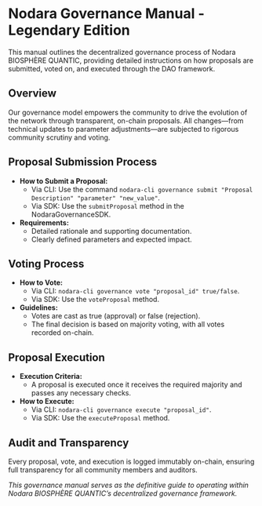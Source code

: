 # Nodara Governance Manual - Legendary Edition

This manual outlines the decentralized governance process of Nodara BIOSPHÈRE QUANTIC, providing detailed instructions on how proposals are submitted, voted on, and executed through the DAO framework.

## Overview

Our governance model empowers the community to drive the evolution of the network through transparent, on-chain proposals. All changes—from technical updates to parameter adjustments—are subjected to rigorous community scrutiny and voting.

## Proposal Submission Process

- **How to Submit a Proposal:**
  - Via CLI: Use the command `nodara-cli governance submit "Proposal Description" "parameter" "new_value"`.
  - Via SDK: Use the `submitProposal` method in the NodaraGovernanceSDK.
- **Requirements:**
  - Detailed rationale and supporting documentation.
  - Clearly defined parameters and expected impact.

## Voting Process

- **How to Vote:**
  - Via CLI: `nodara-cli governance vote "proposal_id" true/false`.
  - Via SDK: Use the `voteProposal` method.
- **Guidelines:**
  - Votes are cast as true (approval) or false (rejection).
  - The final decision is based on majority voting, with all votes recorded on-chain.

## Proposal Execution

- **Execution Criteria:**
  - A proposal is executed once it receives the required majority and passes any necessary checks.
- **How to Execute:**
  - Via CLI: `nodara-cli governance execute "proposal_id"`.
  - Via SDK: Use the `executeProposal` method.

## Audit and Transparency

Every proposal, vote, and execution is logged immutably on-chain, ensuring full transparency for all community members and auditors.

*This governance manual serves as the definitive guide to operating within Nodara BIOSPHÈRE QUANTIC’s decentralized governance framework.*
